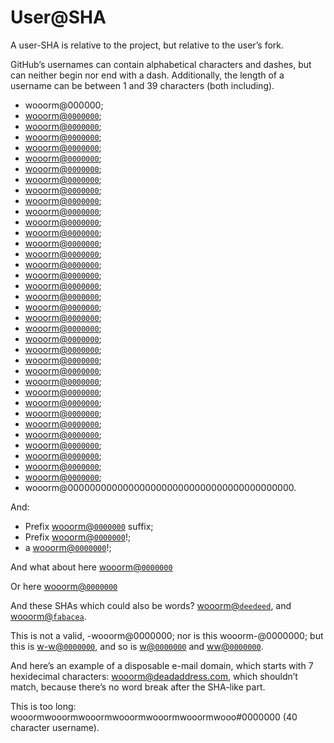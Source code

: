 # User@SHA

A user-SHA is relative to the project, but relative to the user’s fork.

GitHub’s usernames can contain alphabetical characters and dashes, but can neither begin nor end with a dash. Additionally, the length of a username can be between 1 and 39 characters (both including).

-   wooorm@000000;
-   [wooorm@`0000000`](https://github.com/wooorm/remark/commit/0000000);
-   [wooorm@`0000000`](https://github.com/wooorm/remark/commit/00000000);
-   [wooorm@`0000000`](https://github.com/wooorm/remark/commit/000000000);
-   [wooorm@`0000000`](https://github.com/wooorm/remark/commit/0000000000);
-   [wooorm@`0000000`](https://github.com/wooorm/remark/commit/00000000000);
-   [wooorm@`0000000`](https://github.com/wooorm/remark/commit/000000000000);
-   [wooorm@`0000000`](https://github.com/wooorm/remark/commit/0000000000000);
-   [wooorm@`0000000`](https://github.com/wooorm/remark/commit/00000000000000);
-   [wooorm@`0000000`](https://github.com/wooorm/remark/commit/000000000000000);
-   [wooorm@`0000000`](https://github.com/wooorm/remark/commit/0000000000000000);
-   [wooorm@`0000000`](https://github.com/wooorm/remark/commit/00000000000000000);
-   [wooorm@`0000000`](https://github.com/wooorm/remark/commit/000000000000000000);
-   [wooorm@`0000000`](https://github.com/wooorm/remark/commit/0000000000000000000);
-   [wooorm@`0000000`](https://github.com/wooorm/remark/commit/00000000000000000000);
-   [wooorm@`0000000`](https://github.com/wooorm/remark/commit/000000000000000000000);
-   [wooorm@`0000000`](https://github.com/wooorm/remark/commit/0000000000000000000000);
-   [wooorm@`0000000`](https://github.com/wooorm/remark/commit/00000000000000000000000);
-   [wooorm@`0000000`](https://github.com/wooorm/remark/commit/000000000000000000000000);
-   [wooorm@`0000000`](https://github.com/wooorm/remark/commit/0000000000000000000000000);
-   [wooorm@`0000000`](https://github.com/wooorm/remark/commit/00000000000000000000000000);
-   [wooorm@`0000000`](https://github.com/wooorm/remark/commit/000000000000000000000000000);
-   [wooorm@`0000000`](https://github.com/wooorm/remark/commit/0000000000000000000000000000);
-   [wooorm@`0000000`](https://github.com/wooorm/remark/commit/00000000000000000000000000000);
-   [wooorm@`0000000`](https://github.com/wooorm/remark/commit/000000000000000000000000000000);
-   [wooorm@`0000000`](https://github.com/wooorm/remark/commit/0000000000000000000000000000000);
-   [wooorm@`0000000`](https://github.com/wooorm/remark/commit/00000000000000000000000000000000);
-   [wooorm@`0000000`](https://github.com/wooorm/remark/commit/000000000000000000000000000000000);
-   [wooorm@`0000000`](https://github.com/wooorm/remark/commit/0000000000000000000000000000000000);
-   [wooorm@`0000000`](https://github.com/wooorm/remark/commit/00000000000000000000000000000000000);
-   [wooorm@`0000000`](https://github.com/wooorm/remark/commit/00000000000000000000000000000000000);
-   [wooorm@`0000000`](https://github.com/wooorm/remark/commit/000000000000000000000000000000000000);
-   [wooorm@`0000000`](https://github.com/wooorm/remark/commit/0000000000000000000000000000000000000);
-   [wooorm@`0000000`](https://github.com/wooorm/remark/commit/00000000000000000000000000000000000000);
-   [wooorm@`0000000`](https://github.com/wooorm/remark/commit/000000000000000000000000000000000000000);
-   [wooorm@`0000000`](https://github.com/wooorm/remark/commit/0000000000000000000000000000000000000000);
-   wooorm@00000000000000000000000000000000000000000.

And:

-   Prefix [wooorm@`0000000`](https://github.com/wooorm/remark/commit/0000000) suffix;
-   Prefix [wooorm@`0000000`](https://github.com/wooorm/remark/commit/0000000)!;
-   a [wooorm@`0000000`](https://github.com/wooorm/remark/commit/0000000)!;

And what about here
[wooorm@`0000000`](https://github.com/wooorm/remark/commit/0000000)

Or here
    [wooorm@`0000000`](https://github.com/wooorm/remark/commit/0000000)

And these SHAs which could also be words? [wooorm@`deedeed`](https://github.com/wooorm/remark/commit/deedeed), and [wooorm@`fabacea`](https://github.com/wooorm/remark/commit/fabaceae).

This is not a valid, -wooorm@0000000; nor is this wooorm-@0000000; but this is [w-w@`0000000`](https://github.com/w-w/remark/commit/0000000), and so is [w@`0000000`](https://github.com/w/remark/commit/0000000) and [ww@`0000000`](https://github.com/ww/remark/commit/0000000).

And here’s an example of a disposable e-mail domain, which starts with 7 hexidecimal characters: wooorm@deadaddress.com, which shouldn’t match, because there’s no word break after the SHA-like part.

This is too long: wooormwooormwooormwooormwooormwooormwooo#0000000 (40 character username).

